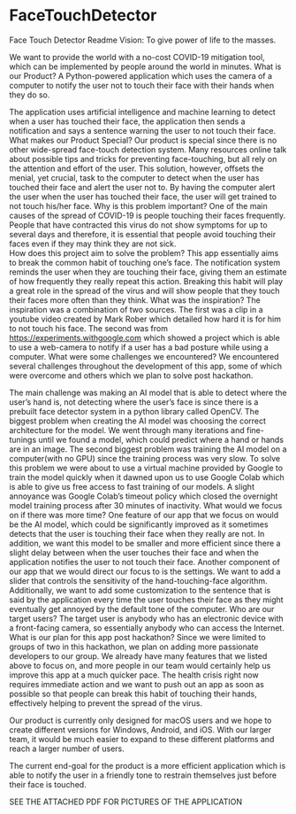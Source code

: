 # FaceTouchDetector
Face Touch Detector Readme
Vision:
To give power of life to the masses.

We want to provide the world with a no-cost COVID-19 mitigation tool, which can be implemented by people around the world in minutes.
What is our Product?
A Python-powered application which uses the camera of a computer to notify the user not to touch their face with their hands when they do so. 

The application uses artificial intelligence and machine learning to detect when a user has touched their face, the application then sends a notification and says a sentence warning the user to not touch their face.
What makes our Product Special?
Our product is special since there is no other wide-spread face-touch detection system. Many resources online talk about possible tips and tricks for preventing face-touching, but all rely on the attention and effort of the user. This solution, however, offsets the menial, yet crucial, task to the computer to detect when the user has touched their face and alert the user not to. By having the computer alert the user when the user has touched their face, the user will get trained to not touch his/her face.
Why is this problem important?
One of the main causes of the spread of COVID-19 is people touching their faces frequently. People that have contracted this virus do not show symptoms for up to several days and therefore, it is essential that people avoid touching their faces even if they may think they are not sick.  
How does this project aim to solve the problem?
This app essentially aims to break the common habit of touching one’s face. The notification system reminds the user when they are touching their face, giving them an estimate of how frequently they really repeat this action. Breaking this habit will play a great role in the spread of the virus and will show people that they touch their faces more often than they think.
What was the inspiration?
The inspiration was a combination of two sources. The first was a clip in a youtube video created by Mark Rober which detailed how hard it is for him to not touch his face. The second was from https://experiments.withgoogle.com which showed a project which is able to use a web-camera to notify if a user has a bad posture while using a computer.
What were some challenges we encountered?
We encountered several challenges throughout the development of this app, some of which were overcome and others which we plan to solve post hackathon.

The main challenge was making an AI model that is able to detect where the user’s hand is, not detecting where the user’s face is since there is a prebuilt face detector system in a python library called OpenCV. The biggest problem when creating the AI model was choosing the correct architecture for the model. We went through many iterations and fine-tunings until we found a model, which could predict where a hand or hands are in an image. The second biggest problem was training the AI model on a computer(with no GPU) since the training process was very slow. To solve this problem we were about to use a virtual machine provided by Google to train the model quickly when it dawned upon us to use Google Colab which is able to give us free access to fast training of our models. A slight annoyance was Google Colab’s timeout policy which closed the overnight model training process after 30 minutes of inactivity.
What would we focus on if there was more time?
One feature of our app that we focus on would be the AI model, which could be significantly improved as it sometimes detects that the user is touching their face when they really are not. In addition, we want this model to be smaller and more efficient since there a slight delay between when the user touches their face and when the application notifies the user to not touch their face. Another component of our app that we would direct our focus to is the settings. We want to add a slider that controls the sensitivity of the hand-touching-face algorithm. Additionally, we want to add some customization to the sentence that is said by the application every time the user touches their face as they might eventually get annoyed by the default tone of the computer. 
Who are our target users?
The target user is anybody who has an electronic device with a front-facing camera, so essentially anybody who can access the Internet.
What is our plan for this app post hackathon?
Since we were limited to groups of two in this hackathon, we plan on adding more passionate developers to our group. We already have many features that we listed above to focus on, and more people in our team would certainly help us improve this app at a much quicker pace. The health crisis right now requires immediate action and we want to push out an app as soon as possible so that people can break this habit of touching their hands, effectively helping to prevent the spread of the virus.

Our product is currently only designed for macOS users and we hope to create different versions for Windows, Android, and iOS. With our larger team, it would be much easier to expand to these different platforms and reach a larger number of users.

The current end-goal for the product is a more efficient application which is able to notify the user in a friendly tone to restrain themselves just before their face is touched.

SEE THE ATTACHED PDF FOR PICTURES OF THE APPLICATION
